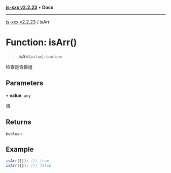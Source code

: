 [**js-xxx v2.2.23**](../README.md) • **Docs**

***

[js-xxx v2.2.23](../README.md) / isArr

# Function: isArr()

> **isArr**(`value`): `boolean`

检查是否数组

## Parameters

• **value**: `any`

值

## Returns

`boolean`

## Example

```ts
isArr([]); /// true
isArr({}); /// false
```
